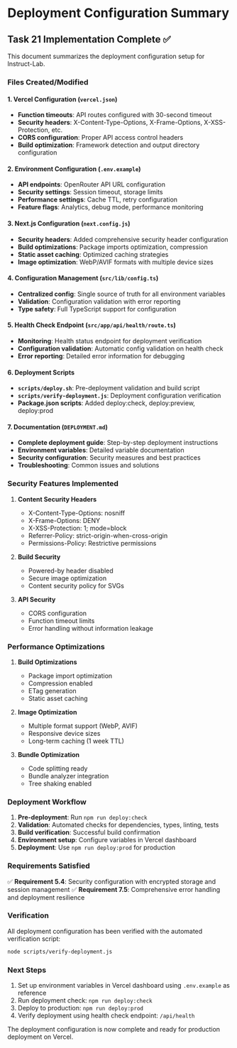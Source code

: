 # Deployment Configuration Summary

## Task 21 Implementation Complete ✅

This document summarizes the deployment configuration setup for Instruct-Lab.

### Files Created/Modified

#### 1. Vercel Configuration (`vercel.json`)
- **Function timeouts**: API routes configured with 30-second timeout
- **Security headers**: X-Content-Type-Options, X-Frame-Options, X-XSS-Protection, etc.
- **CORS configuration**: Proper API access control headers
- **Build optimization**: Framework detection and output directory configuration

#### 2. Environment Configuration (`.env.example`)
- **API endpoints**: OpenRouter API URL configuration
- **Security settings**: Session timeout, storage limits
- **Performance settings**: Cache TTL, retry configuration
- **Feature flags**: Analytics, debug mode, performance monitoring

#### 3. Next.js Configuration (`next.config.js`)
- **Security headers**: Added comprehensive security header configuration
- **Build optimizations**: Package imports optimization, compression
- **Static asset caching**: Optimized caching strategies
- **Image optimization**: WebP/AVIF formats with multiple device sizes

#### 4. Configuration Management (`src/lib/config.ts`)
- **Centralized config**: Single source of truth for all environment variables
- **Validation**: Configuration validation with error reporting
- **Type safety**: Full TypeScript support for configuration

#### 5. Health Check Endpoint (`src/app/api/health/route.ts`)
- **Monitoring**: Health status endpoint for deployment verification
- **Configuration validation**: Automatic config validation on health check
- **Error reporting**: Detailed error information for debugging

#### 6. Deployment Scripts
- **`scripts/deploy.sh`**: Pre-deployment validation and build script
- **`scripts/verify-deployment.js`**: Deployment configuration verification
- **Package.json scripts**: Added deploy:check, deploy:preview, deploy:prod

#### 7. Documentation (`DEPLOYMENT.md`)
- **Complete deployment guide**: Step-by-step deployment instructions
- **Environment variables**: Detailed variable documentation
- **Security configuration**: Security measures and best practices
- **Troubleshooting**: Common issues and solutions

### Security Features Implemented

1. **Content Security Headers**
   - X-Content-Type-Options: nosniff
   - X-Frame-Options: DENY
   - X-XSS-Protection: 1; mode=block
   - Referrer-Policy: strict-origin-when-cross-origin
   - Permissions-Policy: Restrictive permissions

2. **Build Security**
   - Powered-by header disabled
   - Secure image optimization
   - Content security policy for SVGs

3. **API Security**
   - CORS configuration
   - Function timeout limits
   - Error handling without information leakage

### Performance Optimizations

1. **Build Optimizations**
   - Package import optimization
   - Compression enabled
   - ETag generation
   - Static asset caching

2. **Image Optimization**
   - Multiple format support (WebP, AVIF)
   - Responsive device sizes
   - Long-term caching (1 week TTL)

3. **Bundle Optimization**
   - Code splitting ready
   - Bundle analyzer integration
   - Tree shaking enabled

### Deployment Workflow

1. **Pre-deployment**: Run `npm run deploy:check`
2. **Validation**: Automated checks for dependencies, types, linting, tests
3. **Build verification**: Successful build confirmation
4. **Environment setup**: Configure variables in Vercel dashboard
5. **Deployment**: Use `npm run deploy:prod` for production

### Requirements Satisfied

✅ **Requirement 5.4**: Security configuration with encrypted storage and session management
✅ **Requirement 7.5**: Comprehensive error handling and deployment resilience

### Verification

All deployment configuration has been verified with the automated verification script:
```bash
node scripts/verify-deployment.js
```

### Next Steps

1. Set up environment variables in Vercel dashboard using `.env.example` as reference
2. Run deployment check: `npm run deploy:check`
3. Deploy to production: `npm run deploy:prod`
4. Verify deployment using health check endpoint: `/api/health`

The deployment configuration is now complete and ready for production deployment on Vercel.